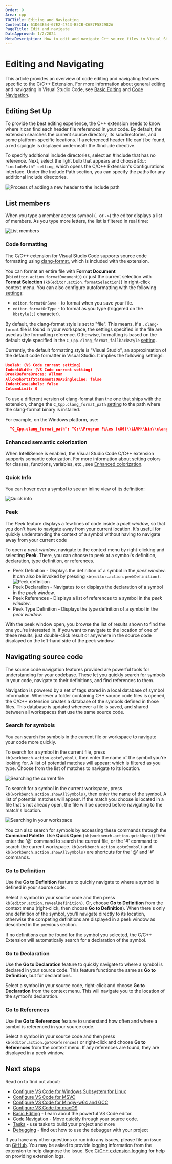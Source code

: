 ```yaml
---
Order: 9
Area: cpp
TOCTitle: Editing and Navigating
ContentId: 61D63E54-67E2-4743-B5CB-C6E7F582982A
PageTitle: Edit and navigate
DateApproved: 1/2/2024
MetaDescription: How to edit and navigate C++ source files in Visual Studio Code.
---
```

# Editing and Navigating

This article provides an overview of code editing and navigating features specific to the C/C++ Extension. For more information about general editing and navigating in Visual Studio Code, see [Basic Editing](/docs/editor/codebasics.md) and [Code Navigation](/docs/editor/editingevolved.md).

## Editing Set Up

To provide the best editing experience, the C++ extension needs to know where it can find each header file referenced in your code. By default, the extension searches the current source directory, its subdirectories, and some platform-specific locations. If a referenced header file can't be found, a red squiggle is displayed underneath the #include directive.

To specify additional include directories, select an #include that has no reference. Next, select the light bulb that appears and choose `Edit "includePath" setting`, which opens the C/C++ Extension's Configurations interface. Under the Include Path section, you can specify the paths for any additional include directories.

![Process of adding a new header to the include path](images\intellisense\AddingIncludePathToConfig.gif)

## List members

When you type a member access symbol (`.` or `->`) the editor displays a list of members. As you type more letters, the list is filtered in real time:

![List members](images/cpp/list-members-cpp.png)

### Code formatting

The C/C++ extension for Visual Studio Code supports source code formatting using [clang-format](https://clang.llvm.org/docs/ClangFormat.html), which is included with the extension.

You can format an entire file with **Format Document** (`kb(editor.action.formatDocument)`) or just the current selection with **Format Selection** (`kb(editor.action.formatSelection)`) in right-click context menu. You can also configure autoformatting with the following [settings](/docs/getstarted/settings.md):

* `editor.formatOnSave` - to format when you save your file.
* `editor.formatOnType` - to format as you type (triggered on the `kbstyle(;)` character).

By default, the clang-format style is set to "file". This means, if a `.clang-format` file is found in your workspace, the settings specified in the file are used as the formatting reference. Otherwise, formatting is based on the default style specified in the `C_Cpp.clang_format_fallbackStyle` [setting](/docs/getstarted/settings.md).

Currently, the default formatting style is "Visual Studio", an approximation of the default code formatter in Visual Studio. It implies the following settings:

```json
UseTab: (VS Code current setting)
IndentWidth: (VS Code current setting)
BreakBeforeBraces: Allman
AllowShortIfStatementsOnASingleLine: false
IndentCaseLabels: false
ColumnLimit: 0
```

To use a different version of clang-format than the one that ships with the extension, change the `C_Cpp.clang_format_path` [setting](/docs/getstarted/settings.md) to the path where the clang-format binary is installed.

For example, on the Windows platform, use:

```json
  "C_Cpp.clang_format_path": "C:\\Program Files (x86)\\LLVM\\bin\\clang-format.exe"
```

### Enhanced semantic colorization

When IntelliSense is enabled, the Visual Studio Code C/C++ extension supports semantic colorization. For more information about setting colors for classes, functions, variables, etc., see [Enhanced colorization](/docs/cpp/colorization-cpp.md).

### Quick Info

You can hover over a symbol to see an inline view of its definition:

![Quick info](images/mingw/quickinfo.png)

### Peek

The *Peek* feature displays a few lines of code inside a *peek window*, so that you don't have to navigate away from your current location. It's useful for quickly understanding the context of a symbol without having to navigate away from your current code

To open a *peek window*, navigate to the context menu by right-clicking and selecting **Peek**. There, you can choose to peek at a symbol's definition, declaration, type definition, or references.

- Peek Definition - Displays the definition of a symbol in the *peek window*. It can also be invoked by pressing `kb(editor.action.peekDefinition)`.
![Peek definition](images/cpp/peekdefn.png)
- Peek Declaration - Navigates to or displays the declaration of a symbol in the *peek window*.
- Peek References - Displays a list of references to a symbol in the *peek window*.
- Peek Type Definition - Displays the type definition of a symbol in the *peek window*.

With the peek window open, you browse the list of results shown to find the one you're interested in. If you want to navigate to the location of one of these results, just double-click result or anywhere in the source code displayed on the left-hand side of the peek window.

## Navigating source code

The source code navigation features provided are powerful tools for understanding for your codebase. These let you quickly search for symbols in your code, navigate to their definitions, and find references to them.

Navigation is powered by a set of tags stored in a local database of symbol information. Whenever a folder containing C++ source code files is opened, the  C/C++ extension creates a database of the symbols defined in those files. This database is updated whenever a file is saved, and shared between all workspaces that use the same source code.

### Search for symbols

You can search for symbols in the current file or workspace to navigate your code more quickly.

To search for a symbol in the current file, press `kb(workbench.action.gotoSymbol)`, then enter the name of the symbol you're looking for. A list of potential matches will appear; which is filtered as you type. Choose from the list of matches to navigate to its location.

![Searching the current file](images/cpp/filesearch.png)

To search for a symbol in the current workspace, press `kb(workbench.action.showAllSymbols)`, then enter the name of the symbol. A list of potential matches will appear. If the match you choose is located in a file that's not already open, the file will be opened before navigating to the match's location.

![Searching in your workspace](images/cpp/workspacesearch.png)

You can also search for symbols by accessing these commands through the **Command Palette**. Use **Quick Open** (`kb(workbench.action.quickOpen)`) then enter the '@' command to search the current file, or the '#' command to search the current workspace. `kb(workbench.action.gotoSymbol)` and `kb(workbench.action.showAllSymbols)` are shortcuts for the '@' and '#' commands.

### Go to Definition

Use the **Go to Definition** feature to quickly navigate to where a symbol is defined in your source code.

Select a symbol in your source code and then press `kb(editor.action.revealDefinition)`. Or, choose **Go to Definition** from the context menu (right-click, then choose **Go to Definition**). When there's only one definition of the symbol, you'll navigate directly to its location, otherwise the competing definitions are displayed in a peek window as described in the previous section.

If no definitions can be found for the symbol you selected, the C/C++ Extension will automatically search for a declaration of the symbol.

### Go to Declaration

Use the **Go to Declaration** feature to quickly navigate to where a symbol is declared in your source code. This feature functions the same as **Go to Definition**, but for declarations.

Select a symbol in your source code, right-click and choose **Go to Declaration** from the context menu. This will navigate you to the location of the symbol's declaration.

### Go to References

Use the **Go to References** feature to understand how often and where a symbol is referenced in your source code.

Select a symbol in your source code and then press `kb(editor.action.goToReferences)` or right-click and choose **Go to References** from the context menu. If any references are found, they are displayed in a peek window.

## Next steps

Read on to find out about:

* [Configure VS Code for Windows Subsystem for Linux](/docs/cpp/config-wsl.md)
* [Configure VS Code for MSVC](/docs/cpp/config-msvc.md)
* [Configure VS Code for Mingw-w64 and GCC](/docs/cpp/config-mingw.md)
* [Configure VS Code for macOS](/docs/cpp/config-clang-mac.md)
* [Basic Editing](/docs/editor/codebasics.md) - Learn about the powerful VS Code editor.
* [Code Navigation](/docs/editor/editingevolved.md) - Move quickly through your source code.
* [Tasks](/docs/editor/tasks.md) - use tasks to build your project and more
* [Debugging](/docs/editor/debugging.md) - find out how to use the debugger with your project

If you have any other questions or run into any issues, please file an issue on [GitHub](https://github.com/microsoft/vscode-cpptools/issues). You may be asked to provide logging information from the extension to help diagnose the issue. See [C/C++ extension logging](/docs/cpp/enable-logging-cpp.md) for help on providing extension logs.
